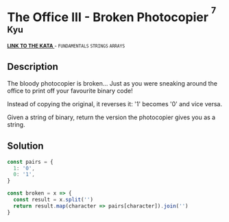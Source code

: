 <h1>The Office III - Broken Photocopier <sup><sup>7 Kyu</sup></sup></h1>

<sup>
  <a href="https://www.codewars.com/kata/57ed56657b45ef922300002b">
    <strong>LINK TO THE KATA</strong>
  </a> - <code>FUNDAMENTALS</code> <code>STRINGS</code> <code>ARRAYS</code>
</sup>

## Description

The bloody photocopier is broken... Just as you were sneaking around the office to print off your favourite binary code!

Instead of copying the original, it reverses it: '1' becomes '0' and vice versa.

Given a string of binary, return the version the photocopier gives you as a string.

## Solution

```javascript
const pairs = {
  1: '0',
  0: '1',
}

const broken = x => {
  const result = x.split('')
  return result.map(character => pairs[character]).join('')
}
```
